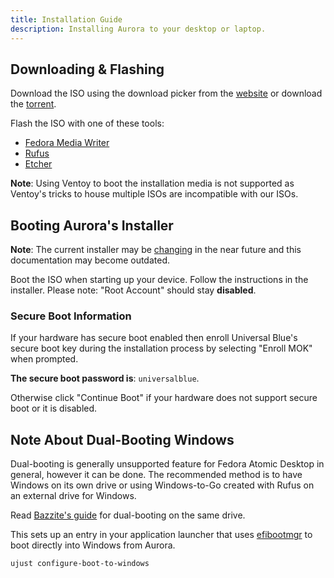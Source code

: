```yaml
---
title: Installation Guide
description: Installing Aurora to your desktop or laptop.
---
```


## Downloading & Flashing

Download the ISO using the download picker from the [website](https://getaurora.dev) or download the [torrent](https://fosstorrents.com/distributions/aurora/).

Flash the ISO with one of these tools:

- [Fedora Media Writer](https://fedoraproject.org/workstation/download)
- [Rufus](https://rufus.ie/en/)
- [Etcher](https://etcher.balena.io/)

**Note**: Using Ventoy to boot the installation media is not supported as Ventoy's tricks to house multiple ISOs are incompatible with our ISOs.

## Booting Aurora's Installer

**Note**: The current installer may be [changing](https://github.com/ublue-os/titanoboa) in the near future and this documentation may become outdated.

Boot the ISO when starting up your device. Follow the instructions in the installer. Please note: "Root Account" should stay **disabled**.

### Secure Boot Information

If your hardware has secure boot enabled then enroll Universal Blue's secure boot key during the installation process by selecting "Enroll MOK" when prompted.

**The secure boot password is**: `universalblue`.

Otherwise click "Continue Boot" if your hardware does not support secure boot or it is disabled.

## Note About Dual-Booting Windows

Dual-booting is generally unsupported feature for Fedora Atomic Desktop in general, however it can be done. The recommended method is to have Windows on its own drive or using Windows-to-Go created with Rufus on an external drive for Windows.

Read [Bazzite's guide](https://docs.bazzite.gg/General/Installation_Guide/dual_boot_setup_guide/) for dual-booting on the same drive.

This sets up an entry in your application launcher that uses [efibootmgr](https://github.com/rhboot/efibootmgr) to boot directly into Windows from Aurora.

```
ujust configure-boot-to-windows
```
